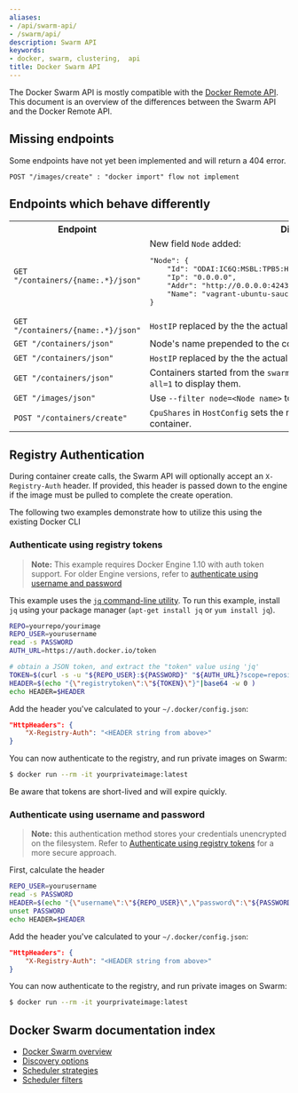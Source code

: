 ```yaml
---
aliases:
- /api/swarm-api/
- /swarm/api/
description: Swarm API
keywords:
- docker, swarm, clustering,  api
title: Docker Swarm API
---
```


The Docker Swarm API is mostly compatible with the [Docker Remote
API](/engine/reference/api/docker_remote_api/). This
document is an overview of the differences between the Swarm API and the Docker
Remote API.

## Missing endpoints

Some endpoints have not yet been implemented and will return a 404 error.

```
POST "/images/create" : "docker import" flow not implement
```

## Endpoints which behave differently

<table>
    <tr>
        <th>Endpoint</th>
        <th>Differences</th>
    </tr>
    <tr>
        <td>
            <code>GET "/containers/{name:.*}/json"</code>
        </td>
        <td>
            New field <code>Node</code> added:<br />
<pre>
"Node": {
    "Id": "ODAI:IC6Q:MSBL:TPB5:HIEE:6IKC:VCAM:QRNH:PRGX:ERZT:OK46:PMFX",
    "Ip": "0.0.0.0",
    "Addr": "http://0.0.0.0:4243",
    "Name": "vagrant-ubuntu-saucy-64"
}
</pre>
        </td>
    </tr>
    <tr>
        <td>
            <code>GET "/containers/{name:.*}/json"</code>
        </td>
        <td>
            <code>HostIP</code> replaced by the the actual Node's IP if <code>HostIP</code> is <code>0.0.0.0</code>
        </td>
    </tr>
    <tr>
        <td>
            <code>GET "/containers/json"</code>
        </td>
        <td>
            Node's name prepended to the container name.
        </td>
    </tr>
    <tr>
        <td>
            <code>GET "/containers/json"</code>
        </td>
        <td>
            <code>HostIP</code> replaced by the the actual Node's IP if <code>HostIP</code> is <code>0.0.0.0</code>
        </td>
    </tr>
    <tr>
        <td>
            <code>GET "/containers/json"</code>
        </td>
        <td>
            Containers started from the <code>swarm</code> official image are hidden by default, use <code>all=1</code> to display them.
        </td>
    </tr>
    <tr>
        <td>
            <code>GET "/images/json"</code>
        </td>
        <td>
            Use <code>--filter node=&lt;Node name&gt;</code> to show images of the specific node.
        </td>
    </tr>
    <tr>
        <td>
            <code>POST "/containers/create"</code>
        </td>
        <td>
            <code>CpuShares</code> in <code>HostConfig</code> sets the number of CPU cores allocated to the container.
        </td>
    </tr>
</table>

## Registry Authentication

During container create calls, the Swarm API will optionally accept an `X-Registry-Auth` header.
If provided, this header is passed down to the engine if the image must be pulled
to complete the create operation.

The following two examples demonstrate how to utilize this using the existing Docker CLI

### Authenticate using registry tokens

> **Note:** This example requires Docker Engine 1.10 with auth token support.
> For older Engine versions, refer to [authenticate using username and
> password](swarm-api.md#authenticate-using-username-and-password)

This example uses the [`jq` command-line utility](https://stedolan.github.io/jq/).
To run this example, install `jq` using your package manager (`apt-get install jq` or `yum install jq`).

```bash
REPO=yourrepo/yourimage
REPO_USER=yourusername
read -s PASSWORD
AUTH_URL=https://auth.docker.io/token

# obtain a JSON token, and extract the "token" value using 'jq'
TOKEN=$(curl -s -u "${REPO_USER}:${PASSWORD}" "${AUTH_URL}?scope=repository:${REPO}:pull&service=registry.docker.io" | jq -r ".token")
HEADER=$(echo "{\"registrytoken\":\"${TOKEN}\"}"|base64 -w 0 )
echo HEADER=$HEADER
```

Add the header you've calculated to your `~/.docker/config.json`:

```json
"HttpHeaders": {
    "X-Registry-Auth": "<HEADER string from above>"
}
```

You can now authenticate to the registry, and run private images on Swarm:

```bash
$ docker run --rm -it yourprivateimage:latest
```


Be aware that tokens are short-lived and will expire quickly.


### Authenticate using username and password

> **Note:** this authentication method stores your credentials unencrypted
> on the filesystem. Refer to [Authenticate using registry tokens](swarm-api.md#authenticate-using-registry-tokens)
> for a more secure approach.


First, calculate the header

```bash
REPO_USER=yourusername
read -s PASSWORD
HEADER=$(echo "{\"username\":\"${REPO_USER}\",\"password\":\"${PASSWORD}\"}" | base64 -w 0 )
unset PASSWORD
echo HEADER=$HEADER
```

Add the header you've calculated to your `~/.docker/config.json`:

```json
"HttpHeaders": {
    "X-Registry-Auth": "<HEADER string from above>"
}
```

You can now authenticate to the registry, and run private images on Swarm:

```bash
$ docker run --rm -it yourprivateimage:latest
```



## Docker Swarm documentation index

- [Docker Swarm overview](/swarm/)
- [Discovery options](/swarm/discovery/)
- [Scheduler strategies](/swarm/scheduler/strategy/)
- [Scheduler filters](/swarm/scheduler/filter/)
